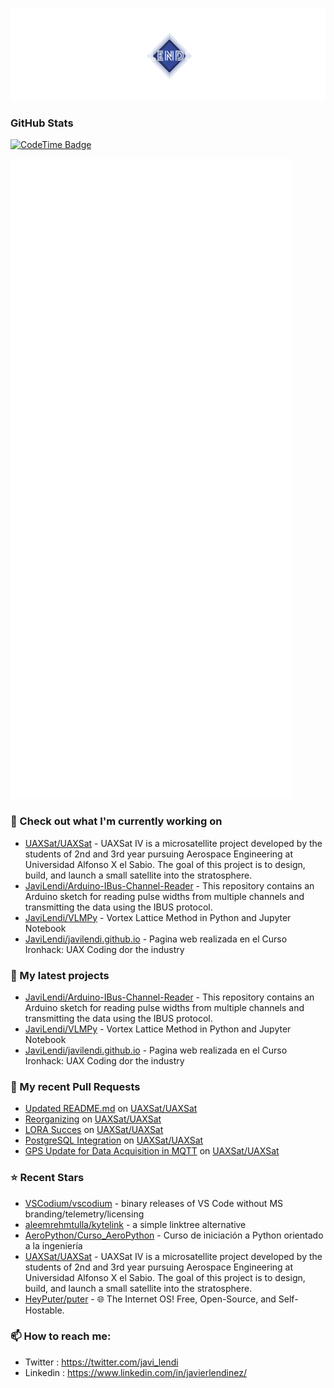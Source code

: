 <p align="center"><img src="https://github.com/JaviLendi/JaviLendi/blob/8b092c87149dd909d30b5835611e526b4a3b976d/logo.png" /></p>

### GitHub Stats

[![CodeTime Badge](https://img.shields.io/endpoint?style=for-the-badge&color=222&url=https%3A%2F%2Fapi.codetime.dev%2Fshield%3Fid%3D25485%26project%3D%26in=0)](https://codetime.dev)

<p align="left"><img src="https://raw.githubusercontent.com/JaviLendi/JaviLendi/main/github-metrics.svg" /></p>

### 👷 Check out what I'm currently working on

- [UAXSat/UAXSat](https://github.com/UAXSat/UAXSat) - UAXSat IV is a microsatellite project developed by the students of 2nd and 3rd year pursuing Aerospace Engineering at Universidad Alfonso X el Sabio. The goal of this project is to design, build, and launch a small satellite into the stratosphere.
- [JaviLendi/Arduino-IBus-Channel-Reader](https://github.com/JaviLendi/Arduino-IBus-Channel-Reader) - This repository contains an Arduino sketch for reading pulse widths from multiple channels and transmitting the data using the IBUS protocol. 
- [JaviLendi/VLMPy](https://github.com/JaviLendi/VLMPy) - Vortex Lattice Method in Python and Jupyter Notebook
- [JaviLendi/javilendi.github.io](https://github.com/JaviLendi/javilendi.github.io) - Pagina web realizada en el Curso Ironhack: UAX Coding dor the industry
### 🌱 My latest projects

- [JaviLendi/Arduino-IBus-Channel-Reader](https://github.com/JaviLendi/Arduino-IBus-Channel-Reader) - This repository contains an Arduino sketch for reading pulse widths from multiple channels and transmitting the data using the IBUS protocol. 
- [JaviLendi/VLMPy](https://github.com/JaviLendi/VLMPy) - Vortex Lattice Method in Python and Jupyter Notebook
- [JaviLendi/javilendi.github.io](https://github.com/JaviLendi/javilendi.github.io) - Pagina web realizada en el Curso Ironhack: UAX Coding dor the industry
### 🔨 My recent Pull Requests

- [Updated README.md](https://github.com/UAXSat/UAXSat/pull/36) on [UAXSat/UAXSat](https://github.com/UAXSat/UAXSat)
- [Reorganizing](https://github.com/UAXSat/UAXSat/pull/32) on [UAXSat/UAXSat](https://github.com/UAXSat/UAXSat)
- [LORA Succes](https://github.com/UAXSat/UAXSat/pull/31) on [UAXSat/UAXSat](https://github.com/UAXSat/UAXSat)
- [ PostgreSQL Integration](https://github.com/UAXSat/UAXSat/pull/29) on [UAXSat/UAXSat](https://github.com/UAXSat/UAXSat)
- [GPS Update for Data Acquisition in MQTT](https://github.com/UAXSat/UAXSat/pull/28) on [UAXSat/UAXSat](https://github.com/UAXSat/UAXSat)
### ⭐ Recent Stars

- [VSCodium/vscodium](https://github.com/VSCodium/vscodium) - binary releases of VS Code without MS branding/telemetry/licensing
- [aleemrehmtulla/kytelink](https://github.com/aleemrehmtulla/kytelink) - a simple linktree alternative
- [AeroPython/Curso_AeroPython](https://github.com/AeroPython/Curso_AeroPython) - Curso de iniciación a Python orientado a la ingeniería
- [UAXSat/UAXSat](https://github.com/UAXSat/UAXSat) - UAXSat IV is a microsatellite project developed by the students of 2nd and 3rd year pursuing Aerospace Engineering at Universidad Alfonso X el Sabio. The goal of this project is to design, build, and launch a small satellite into the stratosphere.
- [HeyPuter/puter](https://github.com/HeyPuter/puter) - 🌐 The Internet OS! Free, Open-Source, and Self-Hostable.
### 📫 How to reach me:
  - Twitter   : <https://twitter.com/javi_lendi>
  - Linkedin   : <https://www.linkedin.com/in/javierlendinez/>

